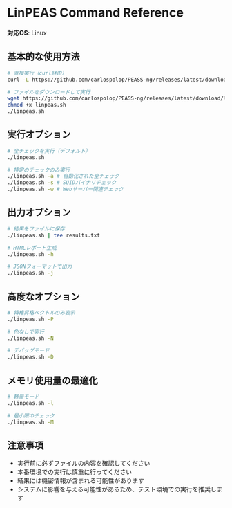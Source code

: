 # LinPEAS Command Reference

**対応OS**: Linux

## 基本的な使用方法
```bash
# 直接実行（curl経由）
curl -L https://github.com/carlospolop/PEASS-ng/releases/latest/download/linpeas.sh | sh

# ファイルをダウンロードして実行
wget https://github.com/carlospolop/PEASS-ng/releases/latest/download/linpeas.sh
chmod +x linpeas.sh
./linpeas.sh
```

## 実行オプション
```bash
# 全チェックを実行（デフォルト）
./linpeas.sh

# 特定のチェックのみ実行
./linpeas.sh -a # 自動化された全チェック
./linpeas.sh -s # SUIDバイナリチェック
./linpeas.sh -w # Webサーバー関連チェック
```

## 出力オプション
```bash
# 結果をファイルに保存
./linpeas.sh | tee results.txt

# HTMLレポート生成
./linpeas.sh -h

# JSONフォーマットで出力
./linpeas.sh -j
```

## 高度なオプション
```bash
# 特権昇格ベクトルのみ表示
./linpeas.sh -P

# 色なしで実行
./linpeas.sh -N

# デバッグモード
./linpeas.sh -D
```

## メモリ使用量の最適化
```bash
# 軽量モード
./linpeas.sh -l

# 最小限のチェック
./linpeas.sh -M
```

## 注意事項
- 実行前に必ずファイルの内容を確認してください
- 本番環境での実行は慎重に行ってください
- 結果には機密情報が含まれる可能性があります
- システムに影響を与える可能性があるため、テスト環境での実行を推奨します 